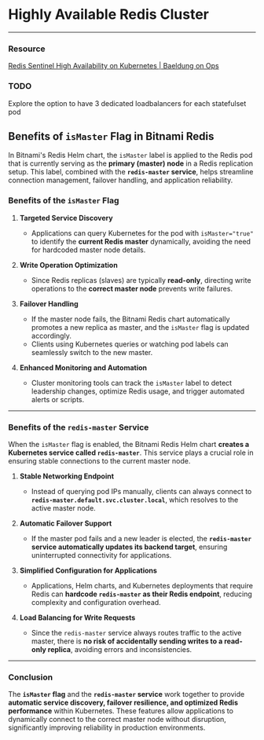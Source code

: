 # Highly Available Redis Cluster
---

### Resource
[Redis Sentinel High Availability on Kubernetes | Baeldung on Ops](https://www.baeldung.com/ops/redis-sentinel-kubernetes-high-availability)

### TODO
Explore the option to have 3 dedicated loadbalancers for each statefulset pod

## Benefits of `isMaster` Flag in Bitnami Redis  

In Bitnami's Redis Helm chart, the `isMaster` label is applied to the Redis pod that is currently serving as the **primary (master) node** in a Redis replication setup. This label, combined with the **`redis-master` service**, helps streamline connection management, failover handling, and application reliability.  

### **Benefits of the `isMaster` Flag**  

1. **Targeted Service Discovery**  
   - Applications can query Kubernetes for the pod with `isMaster="true"` to identify the **current Redis master** dynamically, avoiding the need for hardcoded master node details.  

2. **Write Operation Optimization**  
   - Since Redis replicas (slaves) are typically **read-only**, directing write operations to the **correct master node** prevents write failures.  

3. **Failover Handling**  
   - If the master node fails, the Bitnami Redis chart automatically promotes a new replica as master, and the `isMaster` flag is updated accordingly.  
   - Clients using Kubernetes queries or watching pod labels can seamlessly switch to the new master.  

4. **Enhanced Monitoring and Automation**  
   - Cluster monitoring tools can track the `isMaster` label to detect leadership changes, optimize Redis usage, and trigger automated alerts or scripts.  

---

### **Benefits of the `redis-master` Service**  

When the `isMaster` flag is enabled, the Bitnami Redis Helm chart **creates a Kubernetes service called `redis-master`**. This service plays a crucial role in ensuring stable connections to the current master node.  

1. **Stable Networking Endpoint**  
   - Instead of querying pod IPs manually, clients can always connect to **`redis-master.default.svc.cluster.local`**, which resolves to the active master node.  

2. **Automatic Failover Support**  
   - If the master pod fails and a new leader is elected, the **`redis-master` service automatically updates its backend target**, ensuring uninterrupted connectivity for applications.  

3. **Simplified Configuration for Applications**  
   - Applications, Helm charts, and Kubernetes deployments that require Redis can **hardcode `redis-master` as their Redis endpoint**, reducing complexity and configuration overhead.  

4. **Load Balancing for Write Requests**  
   - Since the `redis-master` service always routes traffic to the active master, there is **no risk of accidentally sending writes to a read-only replica**, avoiding errors and inconsistencies.  

---

### **Conclusion**  
The **`isMaster` flag** and the **`redis-master` service** work together to provide **automatic service discovery, failover resilience, and optimized Redis performance** within Kubernetes. These features allow applications to dynamically connect to the correct master node without disruption, significantly improving reliability in production environments.


